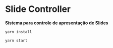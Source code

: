 # Slide Controller

**Sistema para controle de apresentação de Slides**

```
yarn install
```


```
yarn start
```
